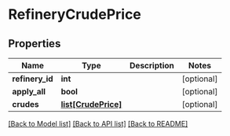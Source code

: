 # RefineryCrudePrice

## Properties
Name | Type | Description | Notes
------------ | ------------- | ------------- | -------------
**refinery_id** | **int** |  | [optional] 
**apply_all** | **bool** |  | [optional] 
**crudes** | [**list[CrudePrice]**](CrudePrice.md) |  | [optional] 

[[Back to Model list]](../README.md#documentation-for-models) [[Back to API list]](../README.md#documentation-for-api-endpoints) [[Back to README]](../README.md)


